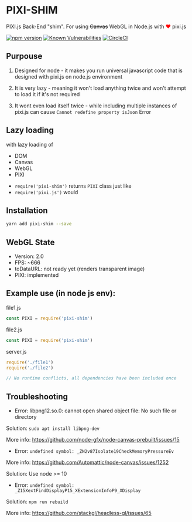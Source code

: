 # PIXI-SHIM

PIXI.js Back-End "shim". For using <s>Canvas</s> WebGL in Node.js with <span style="color: red">❤️</span> pixi.js

[![npm version](https://badge.fury.io/js/pixi-shim.svg)](https://badge.fury.io/js/pixi-shim) 
[![Known Vulnerabilities](https://snyk.io/test/github/Prozi/pixi-shim/badge.svg)](https://snyk.io/test/github/Prozi/pixi-shim) 
[![CircleCI](https://circleci.com/gh/Prozi/pixi-shim.svg?style=svg)](https://circleci.com/gh/Prozi/pixi-shim) 

## Purpouse

1. Designed for node - it makes you run universal javascript code that is designed with pixi.js on node.js environment

2. It is very lazy - meaning it won't load anything twice and won't attempt to load it if it's not required

3. It wont even load itself twice - while including multiple instances of pixi.js can cause `Cannot redefine property isJson` Error

## Lazy loading

with lazy loading of

* DOM
* Canvas
* WebGL
* PIXI

- `require('pixi-shim')` returns `PIXI` class just like
- `require('pixi.js')` would

## Installation

```bash
yarn add pixi-shim --save
```

## WebGL State

* Version: 2.0
* FPS: ~666
* toDataURL: not ready yet (renders transparent image)
* PIXI: implemented

## Example use (in node js env):

file1.js
```javascript
const PIXI = require('pixi-shim')
```

file2.js
```javascript
const PIXI = require('pixi-shim')
```

server.js
```javascript
require('./file1')
require('./file2')

// No runtime conflicts, all dependencies have been included once
```

## Troubleshooting

* Error: libpng12.so.0: cannot open shared object file: No such file or directory

Solution: `sudo apt install libpng-dev`

More info: https://github.com/node-gfx/node-canvas-prebuilt/issues/15

* Error: `undefined symbol: _ZN2v87Isolate19CheckMemoryPressureEv`

More info: https://github.com/Automattic/node-canvas/issues/1252

Solution: Use node >= 10

* Error: `undefined symbol: _Z15XextFindDisplayP15_XExtensionInfoP9_XDisplay`

Solution: `npm run rebuild`

More info: https://github.com/stackgl/headless-gl/issues/65
